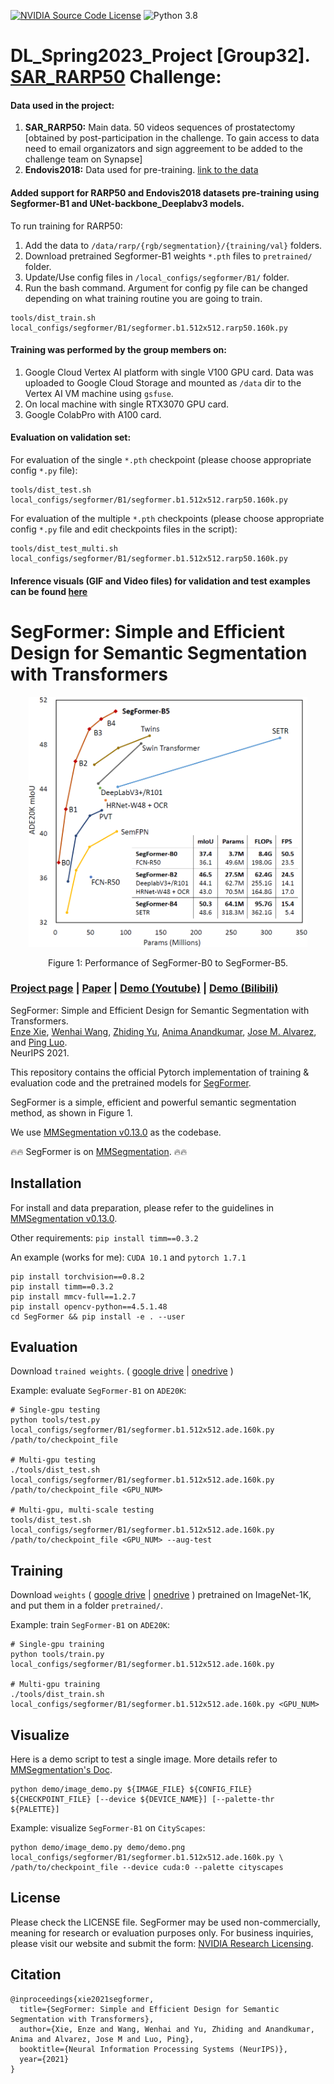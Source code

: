 [![NVIDIA Source Code License](https://img.shields.io/badge/license-NSCL-blue.svg)](https://github.com/NVlabs/SegFormer/blob/master/LICENSE)
![Python 3.8](https://img.shields.io/badge/python-3.8-green.svg)

# DL_Spring2023_Project [Group32]. [SAR_RARP50](https://www.synapse.org/#!Synapse:syn27618412/wiki/616881) Challenge:
#### Data used in the project: 
1) <b>SAR_RARP50:</b> Main data. 50 videos sequences of prostatectomy [obtained by post-participation in the challenge. To gain access to data need to email organizators and sign aggreement to be added to the challenge team on Synapse]
2) <b>Endovis2018:</b> Data used for pre-training. [link to the data](https://endovissub2018-roboticscenesegmentation.grand-challenge.org/Downloads/)

#### Added support for RARP50 and Endovis2018 datasets pre-training using Segformer-B1 and UNet-backbone_Deeplabv3 models.
To run training for RARP50:
1) Add the data to `/data/rarp/{rgb/segmentation}/{training/val}` folders.
2) Download pretrained Segformer-B1 weights `*.pth` files to `pretrained/` folder.
3) Update/Use config files in `/local_configs/segformer/B1/` folder.
4) Run the bash command. Argument for config py file can be changed depending on what training routine you are going to train.
```
tools/dist_train.sh local_configs/segformer/B1/segformer.b1.512x512.rarp50.160k.py
```

#### Training was performed by the group members on: 
1) Google Cloud Vertex AI platform with single V100 GPU card. Data was uploaded to Google Cloud Storage and mounted as `/data` dir to the Vertex AI VM machine using `gsfuse`.
2) On local machine with single RTX3070 GPU card.
3) Google ColabPro with A100 card.

#### Evaluation on validation set:
For evaluation of the single `*.pth` checkpoint (please choose appropriate config `*.py` file):
```
tools/dist_test.sh local_configs/segformer/B1/segformer.b1.512x512.rarp50.160k.py
```
For evaluation of the multiple `*.pth` checkpoints (please choose appropriate config `*.py` file and edit checkpoints files in the script):
```
tools/dist_test_multi.sh local_configs/segformer/B1/segformer.b1.512x512.rarp50.160k.py
```
#### Inference visuals (GIF and Video files) for validation and test examples can be found [here](https://onedrive.live.com/?authkey=%21AOyWHoFRvWBZj%5F4&id=FBAFB9D4AC1E09B9%2143924&cid=FBAFB9D4AC1E09B9)



# SegFormer: Simple and Efficient Design for Semantic Segmentation with Transformers

<!-- ![image](resources/image.png) -->
<div align="center">
  <img src="./resources/image.png" height="400">
</div>
<p align="center">
  Figure 1: Performance of SegFormer-B0 to SegFormer-B5.
</p>

### [Project page](https://github.com/NVlabs/SegFormer) | [Paper](https://arxiv.org/abs/2105.15203) | [Demo (Youtube)](https://www.youtube.com/watch?v=J0MoRQzZe8U) | [Demo (Bilibili)](https://www.bilibili.com/video/BV1MV41147Ko/)

SegFormer: Simple and Efficient Design for Semantic Segmentation with Transformers.<br>
[Enze Xie](https://xieenze.github.io/), [Wenhai Wang](https://whai362.github.io/), [Zhiding Yu](https://chrisding.github.io/), [Anima Anandkumar](http://tensorlab.cms.caltech.edu/users/anima/), [Jose M. Alvarez](https://rsu.data61.csiro.au/people/jalvarez/), and [Ping Luo](http://luoping.me/).<br>
NeurIPS 2021.

This repository contains the official Pytorch implementation of training & evaluation code and the pretrained models for [SegFormer](https://arxiv.org/abs/2105.15203).

SegFormer is a simple, efficient and powerful semantic segmentation method, as shown in Figure 1.

We use [MMSegmentation v0.13.0](https://github.com/open-mmlab/mmsegmentation/tree/v0.13.0) as the codebase.

🔥🔥 SegFormer is on [MMSegmentation](https://github.com/open-mmlab/mmsegmentation/tree/master/configs/segformer). 🔥🔥 


## Installation

For install and data preparation, please refer to the guidelines in [MMSegmentation v0.13.0](https://github.com/open-mmlab/mmsegmentation/tree/v0.13.0).

Other requirements:
```pip install timm==0.3.2```

An example (works for me): ```CUDA 10.1``` and  ```pytorch 1.7.1``` 

```
pip install torchvision==0.8.2
pip install timm==0.3.2
pip install mmcv-full==1.2.7
pip install opencv-python==4.5.1.48
cd SegFormer && pip install -e . --user
```

## Evaluation

Download `trained weights`. 
(
[google drive](https://drive.google.com/drive/folders/1GAku0G0iR9DsBxCbfENWMJ27c5lYUeQA?usp=sharing) | 
[onedrive](https://connecthkuhk-my.sharepoint.com/:f:/g/personal/xieenze_connect_hku_hk/Ept_oetyUGFCsZTKiL_90kUBy5jmPV65O5rJInsnRCDWJQ?e=CvGohw)
)

Example: evaluate ```SegFormer-B1``` on ```ADE20K```:

```
# Single-gpu testing
python tools/test.py local_configs/segformer/B1/segformer.b1.512x512.ade.160k.py /path/to/checkpoint_file

# Multi-gpu testing
./tools/dist_test.sh local_configs/segformer/B1/segformer.b1.512x512.ade.160k.py /path/to/checkpoint_file <GPU_NUM>

# Multi-gpu, multi-scale testing
tools/dist_test.sh local_configs/segformer/B1/segformer.b1.512x512.ade.160k.py /path/to/checkpoint_file <GPU_NUM> --aug-test
```

## Training

Download `weights` 
(
[google drive](https://drive.google.com/drive/folders/1b7bwrInTW4VLEm27YawHOAMSMikga2Ia?usp=sharing) | 
[onedrive](https://connecthkuhk-my.sharepoint.com/:f:/g/personal/xieenze_connect_hku_hk/EvOn3l1WyM5JpnMQFSEO5b8B7vrHw9kDaJGII-3N9KNhrg?e=cpydzZ)
) 
pretrained on ImageNet-1K, and put them in a folder ```pretrained/```.

Example: train ```SegFormer-B1``` on ```ADE20K```:

```
# Single-gpu training
python tools/train.py local_configs/segformer/B1/segformer.b1.512x512.ade.160k.py 

# Multi-gpu training
./tools/dist_train.sh local_configs/segformer/B1/segformer.b1.512x512.ade.160k.py <GPU_NUM>
```

## Visualize

Here is a demo script to test a single image. More details refer to [MMSegmentation's Doc](https://mmsegmentation.readthedocs.io/en/latest/get_started.html).

```shell
python demo/image_demo.py ${IMAGE_FILE} ${CONFIG_FILE} ${CHECKPOINT_FILE} [--device ${DEVICE_NAME}] [--palette-thr ${PALETTE}]
```

Example: visualize ```SegFormer-B1``` on ```CityScapes```: 

```shell
python demo/image_demo.py demo/demo.png local_configs/segformer/B1/segformer.b1.512x512.ade.160k.py \
/path/to/checkpoint_file --device cuda:0 --palette cityscapes
```





## License
Please check the LICENSE file. SegFormer may be used non-commercially, meaning for research or 
evaluation purposes only. For business inquiries, please visit our website and submit the form: [NVIDIA Research Licensing](https://www.nvidia.com/en-us/research/inquiries/).


## Citation
```
@inproceedings{xie2021segformer,
  title={SegFormer: Simple and Efficient Design for Semantic Segmentation with Transformers},
  author={Xie, Enze and Wang, Wenhai and Yu, Zhiding and Anandkumar, Anima and Alvarez, Jose M and Luo, Ping},
  booktitle={Neural Information Processing Systems (NeurIPS)},
  year={2021}
}
```
